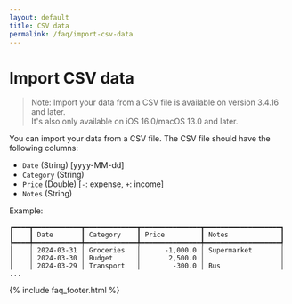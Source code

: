```yaml
---
layout: default
title: CSV data
permalink: /faq/import-csv-data
---
```


# Import CSV data

> Note: Import your data from a CSV file is available on version 3.4.16 and later.  
> It's also only available on iOS 16.0/macOS 13.0 and later.

You can import your data from a CSV file. The CSV file should have the following columns:

- `Date` (String) [yyyy-MM-dd]
- `Category` (String)
- `Price` (Double) [`-`: expense, `+`: income]
- `Notes` (String)

Example:

```
┏━━━━┳━━━━━━━━━━━━┳━━━━━━━━━━━━━┳━━━━━━━━━━━━━━━┳━━━━━━━━━━━━━━━━━━━┓
┃    ┃ Date       ┃ Category    ┃ Price         ┃ Notes             ┃
┡━━━━╇━━━━━━━━━━━━╇━━━━━━━━━━━━━╇━━━━━━━━━━━━━━━╇━━━━━━━━━━━━━━━━━━━┩
│    │ 2024-03-31 │ Groceries   │      -1,000.0 │ Supermarket       │
│    │ 2024-03-30 │ Budget      │       2,500.0 │                   │
│    │ 2024-03-29 │ Transport   │        -300.0 │ Bus               │
...
```

{% include faq_footer.html %}
